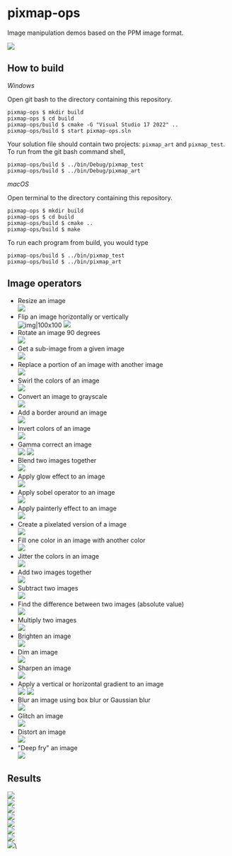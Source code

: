# pixmap-ops

Image manipulation demos based on the PPM image format.

![](art/art-7.png)

## How to build

*Windows*

Open git bash to the directory containing this repository.

```
pixmap-ops $ mkdir build
pixmap-ops $ cd build
pixmap-ops/build $ cmake -G "Visual Studio 17 2022" ..
pixmap-ops/build $ start pixmap-ops.sln
```

Your solution file should contain two projects: `pixmap_art` and `pixmap_test`.
To run from the git bash command shell, 

```
pixmap-ops/build $ ../bin/Debug/pixmap_test
pixmap-ops/build $ ../bin/Debug/pixmap_art
```

*macOS*

Open terminal to the directory containing this repository.

```
pixmap-ops $ mkdir build
pixmap-ops $ cd build
pixmap-ops/build $ cmake ..
pixmap-ops/build $ make
```

To run each program from build, you would type

```
pixmap-ops/build $ ../bin/pixmap_test
pixmap-ops/build $ ../bin/pixmap_art
```

## Image operators

- Resize an image\
![](demo/earth-200-300.png)
- Flip an image horizontally or vertically\
![img|100x100](demo/earth-flip.png)
![](demo/earth-vflip.png)
- Rotate an image 90 degrees\
![](demo/earth-rotate90.png)
- Get a sub-image from a given image\
![](demo/earth-subimage.png)
- Replace a portion of an image with another image\
![](demo/bricks-replace-earth.png)
- Swirl the colors of an image\
![](demo/earth-swirl.png)
- Convert an image to grayscale\
![](demo/earth-grayscale.png)
- Add a border around an image\
![](demo/earth-border.png)
- Invert colors of an image\
![](demo/earth-invert.png)
- Gamma correct an image\
![](demo/earth-gamma-0.6.png)
![](demo/earth-gamma-2.2.png)
- Blend two images together\
![](demo/blend-test.png)
- Apply glow effect to an image\
![](demo/earth-glow.png)
- Apply sobel operator to an image\
![](demo/earth-sobel.png)
- Apply painterly effect to an image\
![](demo/earth-painterly.png)
- Create a pixelated version of a image\
![](demo/earth-bitmap.png)
- Fill one color in an image with another color\
![](demo/earth-fill.png)
- Jitter the colors in an image\
![](demo/earth-colorJitter.png)
- Add two images together\
![](demo/earth-rose-add.png)
- Subtract two images\
![](demo/earth-rose-subtract.png)
- Find the difference between two images (absolute value)\
![](demo/earth-rose-difference.png)
- Multiply two images\
![](demo/earth-rose-multiply.png)
- Brighten an image\
![](demo/earth-brighten.png)
- Dim an image\
![](demo/earth-dim.png)
- Sharpen an image\
![](demo/earth-sharpen.png)
- Apply a vertical or horizontal gradient to an image\
![](demo/earth-vgradient.png)
![](demo/earth-hgradient.png)
- Blur an image using box blur or Gaussian blur\
![](demo/earth-blurGaussian.png)
- Glitch an image\
![](demo/earth-glitch.png)
- Distort an image\
![](demo/earth-distort.png)
- "Deep fry" an image\
![](demo/meme-deepfried.png)

## Results

![](art/art-1.png)\
![](art/art-2.png)\
![](art/art-3.png)\
![](art/art-4.png)\
![](art/art-5.png)\
![](art/art-6.png)\
![](art/art-8.png)\
![](art/art-9.png)\

